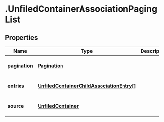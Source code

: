 # .UnfiledContainerAssociationPagingList

## Properties
Name | Type | Description | Notes
------------ | ------------- | ------------- | -------------
**pagination** | [**Pagination**](Pagination.md) |  | [optional] [default to null]
**entries** | [**UnfiledContainerChildAssociationEntry[]**](UnfiledContainerChildAssociationEntry.md) |  | [optional] [default to null]
**source** | [**UnfiledContainer**](UnfiledContainer.md) |  | [optional] [default to null]


